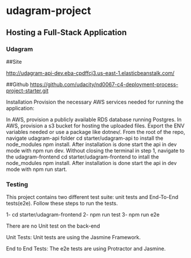 # udagram-project
## Hosting a Full-Stack Application

### Udagram

##Site

http://udagram-api-dev.eba-cpdffcj3.us-east-1.elasticbeanstalk.com/

##Github 
https://github.com/udacity/nd0067-c4-deployment-process-project-starter.git

Installation
Provision the necessary AWS services needed for running the application:

In AWS, provision a publicly available RDS database running Postgres.
In AWS, provision a s3 bucket for hosting the uploaded files.
Export the ENV variables needed or use a package like dotnev/.
From the root of the repo, navigate udagram-api folder cd starter/udagram-api to install the node_modules npm install. After installation is done start the api in dev mode with npm run dev.
Without closing the terminal in step 1, navigate to the udagram-frontend cd starter/udagram-frontend to intall the node_modules npm install. After installation is done start the api in dev mode with npm run start.


### Testing

This project contains two different test suite: unit tests and End-To-End tests(e2e). Follow these steps to run the tests.

1- cd starter/udagram-frontend
2- npm run test
3- npm run e2e

There are no Unit test on the back-end

Unit Tests:
Unit tests are using the Jasmine Framework.

End to End Tests:
The e2e tests are using Protractor and Jasmine.
